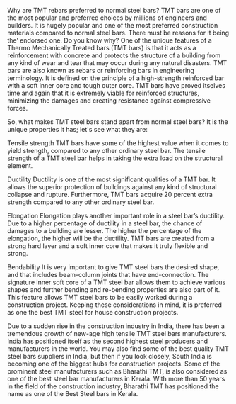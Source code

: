Why are TMT rebars preferred to normal steel bars?
TMT bars are one of the most popular and preferred choices by millions of engineers and builders. It is hugely popular and one of the most preferred construction materials compared to normal steel bars. There must be reasons for it being the’ endorsed one. Do you know why?
One of the unique features of a Thermo Mechanically Treated bars (TMT bars) is that it acts as a reinforcement with concrete and protects the structure of a building from any kind of wear and tear that may occur during any natural disasters. TMT bars are also known as rebars or reinforcing bars in engineering terminology. It is defined on the principle of a high-strength reinforced bar with a soft inner core and tough outer core. TMT bars have proved itselves time and again that it is extremely viable for reinforced structures, minimizing the damages and creating resistance against compressive forces. 

So, what makes TMT steel bars stand apart from normal steel bars? It is the unique properties it has; let's see what they are: 

Tensile strength 
TMT bars have some of the highest value when it comes to yield strength, compared to any other ordinary steel bar. The tensile strength of a TMT steel bar helps in taking the extra load on the structural element. 

Ductility
Ductility is one of the most significant qualities of a TMT bar. It allows the superior protection of buildings against any kind of structural collapse and rupture. Furthermore, TMT bars acquire 20 percent extra strength compared to any other ordinary steel bar. 

Elongation
Elongation plays another important role in a steel bar’s ductility. Due to a higher percentage of ductility in a steel bar, the chance of damages to a building are lesser.
The higher the percentage of the elongation, the higher will be the ductility. TMT bars are created from a strong hard layer and a soft inner core that makes it truly flexible and strong. 

Bendability
It is very important to give TMT steel bars the desired shape, and that includes beam-column joints that have end-connection. The signature inner soft core of a TMT steel bar allows them to achieve various shapes and further bending and re-bending properties are also part of it. This feature allows TMT steel bars to be easily worked during a construction project. Keeping these considerations in mind, it is preferred as one the best TMT steel for house construction projects. 

Due to a sudden rise in the construction industry in India, there has been a tremendous growth of new-age high tensile TMT steel bars manufacturers. India has positioned itself as the second highest steel producers and manufacturers in the world. You may also find some of the best quality TMT steel bars suppliers in India, but then if you look closely, South India is becoming one of the biggest hubs for construction projects. Some of the prominent steel manufacturers such as Bharathi TMT, is also considered as one of the best steel bar manufacturers in Kerala. With more than 50 years in the field of the construction industry, Bharathi TMT has positioned the name as one of the Best Steel bars in Kerala.



